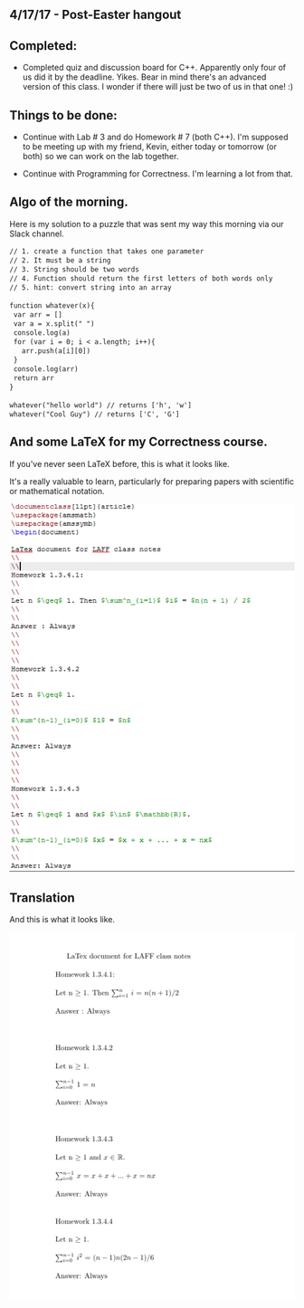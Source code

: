 ## 4/17/17 - Post-Easter hangout

## Completed:

- Completed quiz and discussion board for C++. Apparently only four of us did it by the deadline. Yikes. 
  Bear in mind there's an advanced version of this class. I wonder if there will just be two of us in that one! :)

## Things to be done:

- Continue with Lab # 3 and do Homework # 7 (both C++). I'm supposed to be meeting up with my friend, Kevin, either today 
  or tomorrow (or both) so we can work on the lab together. 

- Continue with Programming for Correctness. I'm learning a lot from that. 

## Algo of the morning. 

Here is my solution to a puzzle that was sent my way this morning via our Slack channel.

```
// 1. create a function that takes one parameter
// 2. It must be a string 
// 3. String should be two words 
// 4. Function should return the first letters of both words only
// 5. hint: convert string into an array 

function whatever(x){
 var arr = []
 var a = x.split(" ")
 console.log(a)
 for (var i = 0; i < a.length; i++){
   arr.push(a[i][0])
 }
 console.log(arr)
 return arr
}

whatever("hello world") // returns ['h', 'w']
whatever("Cool Guy") // returns ['C', 'G']

```

## And some LaTeX for my Correctness course.


If you've never seen LaTeX before, this is what it looks like.

It's a really valuable to learn, particularly for preparing papers with scientific or mathematical notation.



![latex](/images/1_l.png)



## Translation 




And this is what it looks like. 



![latex_translate](/images/1.png)

